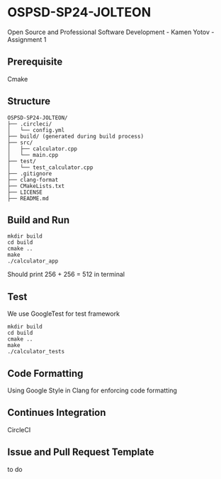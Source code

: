 # OSPSD-SP24-JOLTEON
Open Source and Professional Software Development - Kamen Yotov - Assignment 1

## Prerequisite
Cmake
## Structure
```
OSPSD-SP24-JOLTEON/
├── .circleci/
│   └── config.yml
├── build/ (generated during build process)
├── src/
│   ├── calculator.cpp
│   └── main.cpp
├── test/
│   └── test_calculator.cpp
├── .gitignore
├── clang-format
├── CMakeLists.txt
├── LICENSE
├── README.md
```
## Build and Run
```shell
mkdir build
cd build
cmake ..
make
./calculator_app
```
Should print 256 + 256 = 512 in terminal
## Test
We use GoogleTest for test framework
```shell
mkdir build
cd build
cmake ..
make
./calculator_tests
```
## Code Formatting 
Using Google Style in Clang for enforcing code formatting
## Continues Integration
CircleCI
## Issue and Pull Request Template
to do 
